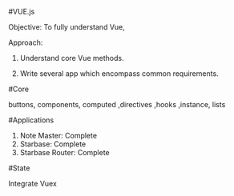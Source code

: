 #VUE.js

Objective: To fully understand Vue,

Approach:

1) Understand core Vue methods.

2) Write several app which encompass common requirements.

#Core

buttons, components, computed ,directives ,hooks ,instance, lists

#Applications

1) Note Master: Complete
2) Starbase: Complete
3) Starbase Router: Complete

#State

Integrate Vuex